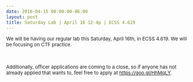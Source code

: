 ```yaml
---
date: 2016-04-15 00:00:00-06:00
layout: post
title: Saturday Lab | April 16 12-4p | ECSS 4.619
---
```


<span style="font-size: small;">We will be having our regular lab this <span class="aBn" tabindex="0" data-term="goog_1029174462"><span class="aQJ">Saturday, April 16th</span></span>, in ECSS 4.619. We will be focusing on CTF practice.</span>

 

<span style="font-size: small;">Additionally, officer applications are coming to a close, so if anyone has not already applied that wants to, feel free to apply at <https://goo.gl/HhMqLY>.</span>
